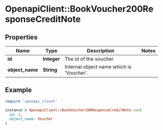 # OpenapiClient::BookVoucher200ResponseCreditNote

## Properties

| Name | Type | Description | Notes |
| ---- | ---- | ----------- | ----- |
| **id** | **Integer** | The id of the voucher |  |
| **object_name** | **String** | Internal object name which is &#39;Voucher&#39;. |  |

## Example

```ruby
require 'openapi_client'

instance = OpenapiClient::BookVoucher200ResponseCreditNote.new(
  id: 2,
  object_name: Voucher
)
```

